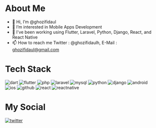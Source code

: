 # **About Me**
- 👋 Hi, I’m @ghozifidaul
- 👀 I’m interested in Mobile Apps Development
- 🌱 I've been working using Flutter, Laravel, Python, Django, React, and React Native
- 📫 How to reach me Twitter : @ghozifidaulh, E-Mail : ghozifidaul@gmail.com

# **Tech Stack**
![dart](https://img.shields.io/badge/Dart-0175C2?style=for-the-badge&logo=dart&logoColor=white) ![flutter](https://img.shields.io/badge/Flutter-02569B?style=for-the-badge&logo=flutter&logoColor=white) ![php](https://img.shields.io/badge/PHP-777BB4?style=for-the-badge&logo=php&logoColor=white) ![laravel](https://img.shields.io/badge/Laravel-FF2D20?style=for-the-badge&logo=laravel&logoColor=white) ![mysql](https://img.shields.io/badge/MySQL-00000F?style=for-the-badge&logo=mysql&logoColor=white) ![python](https://img.shields.io/badge/Python-3776AB?style=for-the-badge&logo=python&logoColor=white) ![django](https://img.shields.io/badge/Django-092E20?style=for-the-badge&logo=django&logoColor=white) ![android](https://img.shields.io/badge/Android-3DDC84?style=for-the-badge&logo=android&logoColor=white) ![ios](https://img.shields.io/badge/iOS-000000?style=for-the-badge&logo=ios&logoColor=white) ![github](https://img.shields.io/badge/GitHub-000000?style=for-the-badge&logo=GitHub&logoColor=white) ![react](https://img.shields.io/badge/React-20232A?style=for-the-badge&logo=react&logoColor=61DAFB) ![reactnative](https://img.shields.io/badge/React_Native-20232A?style=for-the-badge&logo=react&logoColor=61DAFB)

# **My Social**
[![twitter](https://img.shields.io/badge/Twitter-1DA1F2?style=for-the-badge&logo=twitter&logoColor=white)](https://twitter.com/ghozifidaulh)